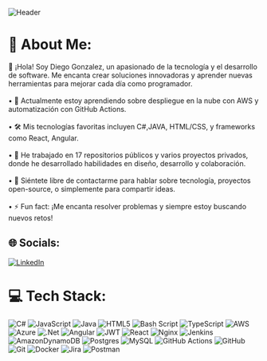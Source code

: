 ![Header](https://github.com/user-attachments/assets/887cf38e-9ef2-462c-97f7-bcc8c479a9cd)

# 💫 About Me:
👋 ¡Hola! Soy Diego Gonzalez, un apasionado de la tecnología y el desarrollo de software. Me encanta crear soluciones innovadoras y aprender nuevas herramientas para mejorar cada día como programador.<br><br>• 🌱 Actualmente estoy aprendiendo sobre despliegue en la nube con AWS y automatización con GitHub Actions.<br><br>• 🛠️ Mis tecnologías favoritas incluyen C#,JAVA, HTML/CSS, y frameworks como React, Angular.<br><br>• 🚀 He trabajado en 17 repositorios públicos y varios proyectos privados, donde he desarrollado habilidades en diseño, desarrollo y colaboración.<br><br>• 💬 Siéntete libre de contactarme para hablar sobre tecnología, proyectos open-source, o simplemente para compartir ideas.<br><br>• ⚡ Fun fact: ¡Me encanta resolver problemas y siempre estoy buscando nuevos retos!


## 🌐 Socials:
[![LinkedIn](https://img.shields.io/badge/LinkedIn-%230077B5.svg?logo=linkedin&logoColor=white)](https://linkedin.com/in/www.linkedin.com/in/diego-gonzalez-calderon) 

# 💻 Tech Stack:
![C#](https://img.shields.io/badge/c%23-%23239120.svg?style=for-the-badge&logo=csharp&logoColor=white) ![JavaScript](https://img.shields.io/badge/javascript-%23323330.svg?style=for-the-badge&logo=javascript&logoColor=%23F7DF1E) ![Java](https://img.shields.io/badge/java-%23ED8B00.svg?style=for-the-badge&logo=openjdk&logoColor=white) ![HTML5](https://img.shields.io/badge/html5-%23E34F26.svg?style=for-the-badge&logo=html5&logoColor=white) ![Bash Script](https://img.shields.io/badge/bash_script-%23121011.svg?style=for-the-badge&logo=gnu-bash&logoColor=white) ![TypeScript](https://img.shields.io/badge/typescript-%23007ACC.svg?style=for-the-badge&logo=typescript&logoColor=white) ![AWS](https://img.shields.io/badge/AWS-%23FF9900.svg?style=for-the-badge&logo=amazon-aws&logoColor=white) ![Azure](https://img.shields.io/badge/azure-%230072C6.svg?style=for-the-badge&logo=microsoftazure&logoColor=white) ![.Net](https://img.shields.io/badge/.NET-5C2D91?style=for-the-badge&logo=.net&logoColor=white) ![Angular](https://img.shields.io/badge/angular-%23DD0031.svg?style=for-the-badge&logo=angular&logoColor=white) ![JWT](https://img.shields.io/badge/JWT-black?style=for-the-badge&logo=JSON%20web%20tokens) ![React](https://img.shields.io/badge/react-%2320232a.svg?style=for-the-badge&logo=react&logoColor=%2361DAFB) ![Nginx](https://img.shields.io/badge/nginx-%23009639.svg?style=for-the-badge&logo=nginx&logoColor=white) ![Jenkins](https://img.shields.io/badge/jenkins-%232C5263.svg?style=for-the-badge&logo=jenkins&logoColor=white) ![AmazonDynamoDB](https://img.shields.io/badge/Amazon%20DynamoDB-4053D6?style=for-the-badge&logo=Amazon%20DynamoDB&logoColor=white) ![Postgres](https://img.shields.io/badge/postgres-%23316192.svg?style=for-the-badge&logo=postgresql&logoColor=white) ![MySQL](https://img.shields.io/badge/mysql-4479A1.svg?style=for-the-badge&logo=mysql&logoColor=white) ![GitHub Actions](https://img.shields.io/badge/github%20actions-%232671E5.svg?style=for-the-badge&logo=githubactions&logoColor=white) ![GitHub](https://img.shields.io/badge/github-%23121011.svg?style=for-the-badge&logo=github&logoColor=white) ![Git](https://img.shields.io/badge/git-%23F05033.svg?style=for-the-badge&logo=git&logoColor=white) ![Docker](https://img.shields.io/badge/docker-%230db7ed.svg?style=for-the-badge&logo=docker&logoColor=white) ![Jira](https://img.shields.io/badge/jira-%230A0FFF.svg?style=for-the-badge&logo=jira&logoColor=white) ![Postman](https://img.shields.io/badge/Postman-FF6C37?style=for-the-badge&logo=postman&logoColor=white)


<!-- Proudly created with GPRM ( https://gprm.itsvg.in ) -->
